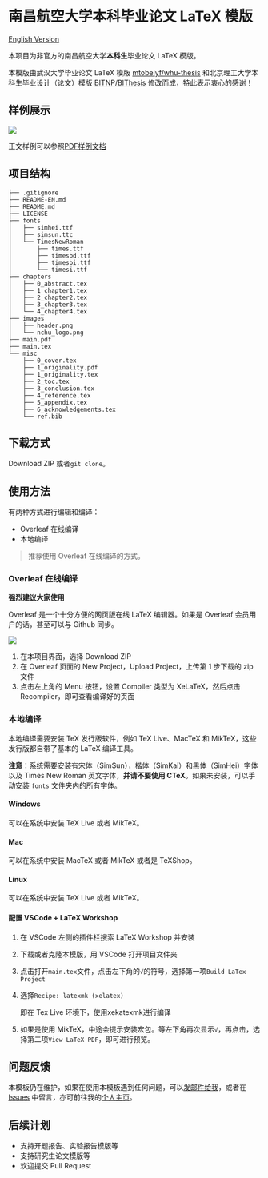  # 南昌航空大学本科毕业论文 LaTeX 模版

[English Version](README-EN.md)

本项目为非官方的南昌航空大学**本科生**毕业论文 LaTeX 模版。

本模版由武汉大学毕业论文 LaTeX 模版 [mtobeiyf/whu-thesis](https://github.com/mtobeiyf/whu-thesis) 和北京理工大学本科生毕业设计（论文）模版 [BITNP/BIThesis](https://github.com/BITNP/BIThesis) 修改而成，特此表示衷心的感谢！

## 样例展示

![](https://i.loli.net/2021/01/31/ErnqwjiL3cWGMu8.png)

正文样例可以参照[PDF样例文档](main.pdf)

## 项目结构

```
├── .gitignore
├── README-EN.md
├── README.md
├── LICENSE
├── fonts
│   ├── simhei.ttf
│   ├── simsun.ttc
│   └── TimesNewRoman
│       ├── times.ttf
│       ├── timesbd.ttf
│       ├── timesbi.ttf
│       └── timesi.ttf
├── chapters
│   ├── 0_abstract.tex
│   ├── 1_chapter1.tex
│   ├── 2_chapter2.tex
│   ├── 3_chapter3.tex
│   └── 4_chapter4.tex
├── images
│   ├── header.png
│   └── nchu_logo.png
├── main.pdf
├── main.tex
└── misc
    ├── 0_cover.tex
    ├── 1_originality.pdf
    ├── 1_originality.tex
    ├── 2_toc.tex
    ├── 3_conclusion.tex
    ├── 4_reference.tex
    ├── 5_appendix.tex
    ├── 6_acknowledgements.tex
    └── ref.bib
```

## 下载方式

Download ZIP 或者`git clone`。

## 使用方法

有两种方式进行编辑和编译：

* Overleaf 在线编译
* 本地编译

> 推荐使用 Overleaf 在线编译的方式。

### Overleaf 在线编译
**强烈建议大家使用**  

Overleaf 是一个十分方便的网页版在线 LaTeX 编辑器。如果是 Overleaf 会员用户的话，甚至可以与 Github 同步。

![](https://i.loli.net/2021/01/31/OMbfg7Pza3xdGlR.png)

1. 在本项目界面，选择 Download ZIP
2. 在 Overleaf 页面的 New Project，Upload Project，上传第 1 步下载的 zip 文件
3. 点击左上角的 Menu 按钮，设置 Compiler 类型为 XeLaTeX，然后点击 Recompiler，即可查看编译好的页面

### 本地编译

本地编译需要安装 TeX 发行版软件，例如 TeX Live、MacTeX 和 MikTeX，这些发行版都自带了基本的 LaTeX 编译工具。

**注意**：系统需要安装有宋体（SimSun），楷体（SimKai）和黑体（SimHei）字体以及 Times New Roman 英文字体，**并请不要使用 CTeX**。如果未安装，可以手动安装 `fonts` 文件夹内的所有字体。

#### Windows

可以在系统中安装 TeX Live 或者 MikTeX。

#### Mac

可以在系统中安装 MacTeX 或者 MikTeX 或者是 TeXShop。

#### Linux

可以在系统中安装 TeX Live 或者 MikTeX。

#### 配置 VSCode + LaTeX Workshop

1. 在 VSCode 左侧的插件栏搜索 LaTeX Workshop 并安装

2. 下载或者克隆本模版，用 VSCode 打开项目文件夹

3. 点击打开`main.tex`文件，点击左下角的`√`的符号，选择第一项`Build LaTex Project`

4. 选择`Recipe: latexmk (xelatex)`

    即在 Tex Live 环境下，使用xekatexmk进行编译

5. 如果是使用 MikTeX，中途会提示安装宏包。等左下角再次显示`√`，再点击，选择第二项`View LaTeX PDF`，即可进行预览。

## 问题反馈

本模板仍在维护，如果在使用本模板遇到任何问题，可以[发邮件给我](hurleyhuang@hotmail.com)，或者在 [Issues](https://github.com/NCHUSC/NCHU_Bachelor_Thesis_Template/issues) 中留言，亦可前往我的[个人主页](https://hurleywong.com)。

## 后续计划

* 支持开题报告、实验报告模版等
* 支持研究生论文模版等
* 欢迎提交 Pull Request

